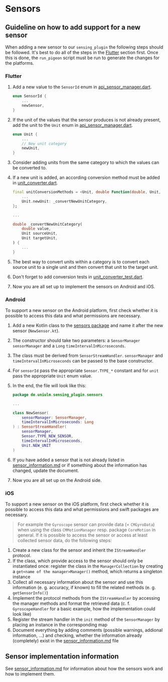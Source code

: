 # Sensors

## Guideline on how to add support for a new sensor

When adding a new sensor to our `sensing_plugin` the following steps should be followed. It's best to do all of the steps in the [Flutter](#flutter) section first. Once this is done, the `run_pigeon` script must be run to generate the changes for the platforms.

### Flutter

1. Add a new value to the `SensorId` enum in [api_sensor_manager.dart](https://gitlab.uni-ulm.de/se-anwendungsprojekt-22-23/sensing-plugin/-/blob/main/pigeons/api_sensor_manager.dart).

    ```dart
    enum SensorId {
        ...
        newSensor,
    }
    ```

2. If the unit of the values that the sensor produces is not already present, add the unit to the `Unit` enum in [api_sensor_manager.dart](https://gitlab.uni-ulm.de/se-anwendungsprojekt-22-23/sensing-plugin/-/blob/main/pigeons/api_sensor_manager.dart).

    ```dart
    enum Unit {
        ...
        // New unit category
        newUnit,
    }
    ```

3. Consider adding units from the same category to which the values can be converted to.
4. If a new unit is added, an according conversion method must be added in [unit_converter.dart](https://gitlab.uni-ulm.de/se-anwendungsprojekt-22-23/sensing-plugin/-/blob/main/lib/src/preprocessing/unit_converter.dart).

    ```dart
    final unitConversionMethods = <Unit, double Function(double, Unit, Unit)>{
        ...
        Unit.newUnit: _convertNewUnitCategory,
    };

    ...

    double _convertNewUnitCategory(
        double value,
        Unit sourceUnit,
        Unit targetUnit,
    ) {
        ...
    }
    ```

5. The best way to convert units within a category is to convert each source unit to a single unit and then convert that unit to the target unit.
6. Don't forget to add conversion tests in [unit_converter_test.dart](https://gitlab.uni-ulm.de/se-anwendungsprojekt-22-23/sensing-plugin/-/blob/main/test/preprocessing/unit_converter_test.dart).
7. Now you are all set up to implement the sensors on Android and iOS.

### Android

To support a new sensor on the Android platform, first check whether it is possible to access this data and what permissions are necessary.

1. Add a new Kotlin class to the [sensors package](https://gitlab.uni-ulm.de/se-anwendungsprojekt-22-23/sensing-plugin/-/tree/main/android/src/main/kotlin/de/uniulm/sensing_plugin/sensors) and name it after the new sensor (`NewSensor.kt`).
2. The constructor should take two parameters: a `SensorManager` `sensorManager` and a `Long` `timeIntervalInMicroseconds`.
3. The class must be derived from `SensorStreamHandler`. `sensorManager` and `timeIntervalInMicroseconds` can be passed to the base constructor.
4. For `sensorId` pass the appropriate `Sensor.TYPE_*` constant and for `unit` pass the appropriate `Unit` enum value.
5. In the end, the file will look like this:

    ```kotlin
    package de.uniulm.sensing_plugin.sensors

    ...

    class NewSensor(
        sensorManager: SensorManager,
        timeIntervalInMicroseconds: Long
    ) : SensorStreamHandler(
        sensorManager,
        Sensor.TYPE_NEW_SENSOR,
        timeIntervalInMicroseconds,
        Unit.NEW_UNIT
    )
    ```

6. If you have added a sensor that is not already listed in [sensor_information.md](sensor_information.md) or if something about the information has changed, update the document.
7. Now you are all set up on the Android side.

### iOS

To support a new sensor on the iOS platform, first check whether it is possible to access this data and what permissions and swift packages are necessary.
> For example the `Gyroscope` sensor can provide data (= `CMGyroData`) when using the class `CMMotionManager` resp. package `CoreMotion` in general.
If it is possible to access the sensor or access at least collected sensor data, do the following steps:

1. Create a new class for the sensor and inherit the `IStreamHandler` protocol.
2. If the class, which provide access to the sensor should only be instantiated once: register the class in the `ManagerCollection` by creating a `get<name of the manager>Manager()` method, which returns a singleton instance
3. Collect all necessary information about the sensor and use this information (e. g. accuracy, if known) to fill the related methods (e. g. `getSensorInfo()`)
4. Implement the protocol methods from the `IStreamHandler` by accessing the manager methods and format the retrieved data (c. f. `GyroscopeHandler` for a basic example, how the implementation could look like)
5. Register the stream handler in the `init` method of the `SensorManager` by placing an instance in the corresponding map
6. Document everything by adding comments (possible warnings, addional information, ...) and checking, whether the information already (completely) exist in the [sensor_information.md](sensor_information.md) file

## Sensor implementation information

See [sensor_information.md](sensor_information.md) for information about how the sensors work and how to implement them.
